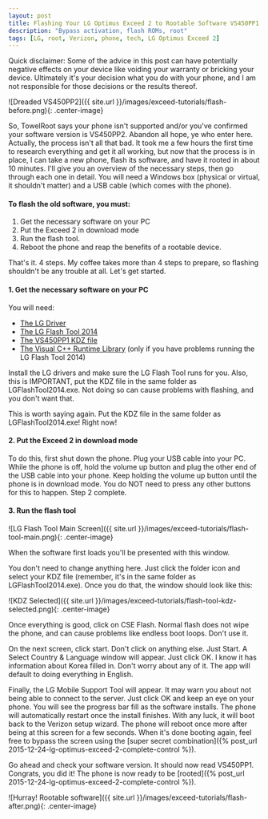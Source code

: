 ```yaml
---
layout: post
title: Flashing Your LG Optimus Exceed 2 to Rootable Software VS450PP1
description: "Bypass activation, flash ROMs, root"
tags: [LG, root, Verizon, phone, tech, LG Optimus Exceed 2]
---
```


Quick disclaimer: Some of the advice in this post can have potentially negative effects on your device like voiding your warranty or bricking your device. Ultimately it's your decision what you do with your phone, and I am not responsible for those decisions or the results thereof.

![Dreaded VS450PP2]({{ site.url }}/images/exceed-tutorials/flash-before.png){: .center-image}

So, TowelRoot says your phone isn't supported and/or you've confirmed your software version is VS450PP2. Abandon all hope, ye who enter here. Actually, the process isn't all that bad. It took me a few hours the first time to research everything and get it all working, but now that the process is in place, I can take a new phone, flash its software, and have it rooted in about 10 minutes. I'll give you an overview of the necessary steps, then go through each one in detail. You will need a Windows box (physical or virtual, it shouldn't matter) and a USB cable (which comes with the phone).

#### To flash the old software, you must:

1. Get the necessary software on your PC
2. Put the Exceed 2 in download mode
3. Run the flash tool.
4. Reboot the phone and reap the benefits of a rootable device.

That's it. 4 steps. My coffee takes more than 4 steps to prepare, so flashing shouldn't be any trouble at all. Let's get started.

#### 1. Get the necessary software on your PC

You will need:

 * [The LG Driver](https://www.androidfilehost.com/?fid=24052804347802528)
 * [The LG Flash Tool 2014](http://www.mediafire.com/download/fwrcd3pdj0svjtb/LG+Flash+Tool+2014.zip)
 * [The VS450PP1 KDZ file](http://goo.gl/XxHrvZ)
 * [The Visual C++ Runtime Library](https://www.microsoft.com/en-us/download/details.aspx?id=48145) (only if you have problems running the LG Flash Tool 2014)

Install the LG drivers and make sure the LG Flash Tool runs for you. Also, this is IMPORTANT, put the KDZ file in the same folder as LGFlashTool2014.exe. Not doing so can cause problems with flashing, and you don't want that.

This is worth saying again. Put the KDZ file in the same folder as LGFlashTool2014.exe! Right now!

#### 2. Put the Exceed 2 in download mode

To do this, first shut down the phone. Plug your USB cable into your PC. While the phone is off, hold the volume up button and plug the other end of the USB cable into your phone. Keep holding the volume up button until the phone is in download mode. You do NOT need to press any other buttons for this to happen. Step 2 complete.

#### 3. Run the flash tool

![LG Flash Tool Main Screen]({{ site.url }}/images/exceed-tutorials/flash-tool-main.png){: .center-image}

When the software first loads you'll be presented with this window.

You don't need to change anything here. Just click the folder icon and select your KDZ file (remember, it's in the same folder as LGFlashTool2014.exe). Once you do that, the window should look like this:

![KDZ Selected]({{ site.url }}/images/exceed-tutorials/flash-tool-kdz-selected.png){: .center-image}

Once everything is good, click on CSE Flash. Normal flash does not wipe the phone, and can cause problems like endless boot loops. Don't use it.

On the next screen, click start. Don't click on anything else. Just Start. A Select Country & Language window will appear. Just click OK. I know it has information about Korea filled in. Don't worry about any of it. The app will default to doing everything in English.

Finally, the LG Mobile Support Tool will appear. It may warn you about not being able to connect to the server. Just click OK and keep an eye on your phone. You will see the progress bar fill as the software installs. The phone will automatically restart once the install finishes. With any luck, it will boot back to the Verizon setup wizard. The phone will reboot once more after being at this screen for a few seconds. When it's done booting again, feel free to bypass the screen using the [super secret combination]({% post_url 2015-12-24-lg-optimus-exceed-2-complete-control %}).

Go ahead and check your software version. It should now read VS450PP1. Congrats, you did it! The phone is now ready to be [rooted]({% post_url 2015-12-24-lg-optimus-exceed-2-complete-control %}).

![Hurray! Rootable software]({{ site.url }}/images/exceed-tutorials/flash-after.png){: .center-image}
